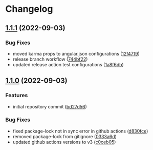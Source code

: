 # Changelog

## [1.1.1](https://github.com/jairmilanes/ngx-highmark/compare/ngx-highmark-v1.1.0...ngx-highmark-v1.1.1) (2022-09-03)


### Bug Fixes

* moved karma props to angular.json configurations ([12f4719](https://github.com/jairmilanes/ngx-highmark/commit/12f47190cfc9d135a53daf133c6fc69d76e449ed))
* release branch workflow ([744bf22](https://github.com/jairmilanes/ngx-highmark/commit/744bf220f9616780573d98099833e0272add6fe0))
* updated release action test configurations ([1a8f6db](https://github.com/jairmilanes/ngx-highmark/commit/1a8f6db5d5b6540a7da61947e653673b8f0f3b9a))

## [1.1.0](https://github.com/jairmilanes/ngx-highmark/compare/ngx-highmark-v1.0.0...ngx-highmark-v1.1.0) (2022-09-03)


### Features

* initial repository commit ([bd27d56](https://github.com/jairmilanes/ngx-highmark/commit/bd27d56d15182183afd09a9487609e08fb2402cf))


### Bug Fixes

* fixed package-lock not in sync error in github actions ([d830fce](https://github.com/jairmilanes/ngx-highmark/commit/d830fceb833f375b69edc628ab576a6062807aff))
* removed package-lock from gitignore ([0333a6d](https://github.com/jairmilanes/ngx-highmark/commit/0333a6d89a46845130740e0ca525f114552ed75f))
* updated github actions versions to v3 ([c0ceb05](https://github.com/jairmilanes/ngx-highmark/commit/c0ceb05f142131bc3fbc193225e0d386b034e024))
